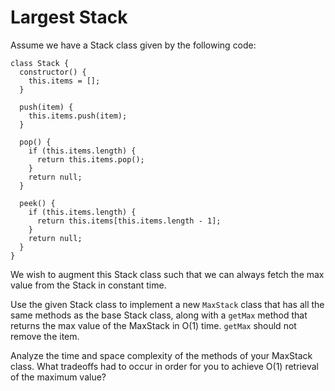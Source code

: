 # Largest Stack

Assume we have a Stack class given by the following code:

    class Stack {
      constructor() {
        this.items = [];
      }

      push(item) {
        this.items.push(item);
      }

      pop() {
        if (this.items.length) {
          return this.items.pop();
        }
        return null;
      }

      peek() {
        if (this.items.length) {
          return this.items[this.items.length - 1];
        }
        return null;
      }
    }

We wish to augment this Stack class such that we can always fetch the max value from the Stack in constant time.

Use the given Stack class to implement a new `MaxStack` class that has all the same methods as the base Stack class, along with a `getMax` method that returns the max value of the MaxStack in O(1) time. `getMax` should not remove the item.

Analyze the time and space complexity of the methods of your MaxStack class. What tradeoffs had to occur in order for you to achieve O(1) retrieval of the maximum value?
